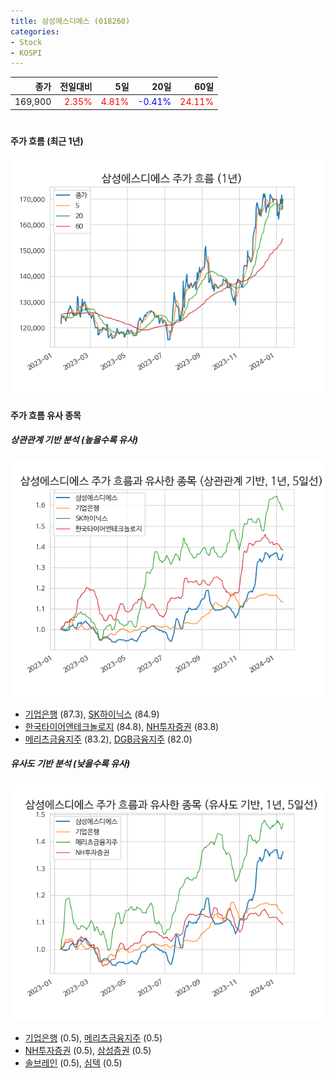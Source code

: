 ```yaml
---
title: 삼성에스디에스 (018260)
categories:
- Stock
- KOSPI
---
```


|종가|전일대비|5일|20일|60일|
|---:|-------:|--:|---:|---:|
|169,900|<span style="color: red">2.35%</span>|<span style="color: red">4.81%</span>|<span style="color: blue">-0.41%</span>|<span style="color: red">24.11%</span>|

<!-- more -->
#
#### 주가 흐름 (최근 1년)
![018260](/assets/images/stock/018260.png)


#### 주가 흐름 유사 종목


##### 상관관계 기반 분석 (높을수록 유사)
![018260](/assets/images/stock/018260_corr.png)
- [기업은행](/024110/) (87.3), [SK하이닉스](/000660/) (84.9)
- [한국타이어앤테크놀로지](/161390/) (84.8), [NH투자증권](/005940/) (83.8)
- [메리츠금융지주](/138040/) (83.2), [DGB금융지주](/139130/) (82.0)


##### 유사도 기반 분석 (낮을수록 유사)	
![018260](/assets/images/stock/018260_sim.png)
- [기업은행](/024110/) (0.5), [메리츠금융지주](/138040/) (0.5)
- [NH투자증권](/005940/) (0.5), [삼성증권](/016360/) (0.5)
- [솔브레인](/357780/) (0.5), [심텍](/222800/) (0.5)